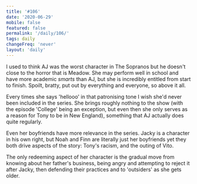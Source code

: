 ```yaml
---
title: '#106'
date: '2020-06-29'
mobile: false
featured: false
permalink: '/daily/106/'
tags: daily
changeFreq: 'never'
layout: 'daily'
---
```


I used to think AJ was the worst character in The Sopranos but he doesn't close to the horror that is Meadow. She may perform well in school and have more academic _smarts_ than AJ, but she is incredibly entitled from start to finish. Spoilt, bratty, put out by everything and everyone, so above it all.

Every times she says 'hellooo' in that patronising tone I wish she'd never been included in the series. She brings roughly nothing to the show (with the episode 'College' being an exception, but even then she only serves as a reason for Tony to be in New England), something that AJ actually does quite regularly.

Even her boyfriends have more relevance in the series. Jacky is a character in his own right, but Noah and Finn are literally just her boyfriends yet they both drive aspects of the story: Tony's racism, and the outing of Vito.

The only redeeming aspect of her character is the gradual move from knowing about her father's business, being angry and attempting to reject it after Jacky, then defending their practices and to 'outsiders' as she gets older.
